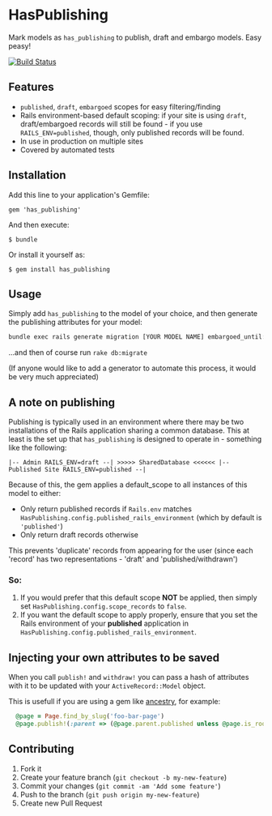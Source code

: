 # HasPublishing

Mark models as `has_publishing` to publish, draft and embargo models. Easy peasy!

[![Build Status](https://travis-ci.org/3months/has_publishing.png?branch=master)](https://travis-ci.org/3months/has_publishing)

## Features

* `published`, `draft`, `embargoed` scopes for easy filtering/finding
* Rails environment-based default scoping: if your site is using `draft`, draft/embargoed records will still be found - if you use `RAILS_ENV=published`, though, only published records will be found.
* In use in production on multiple sites
* Covered by automated tests

## Installation

Add this line to your application's Gemfile:

    gem 'has_publishing'

And then execute:

    $ bundle

Or install it yourself as:

    $ gem install has_publishing

## Usage

Simply add `has_publishing` to the model of your choice, and then generate the publishing attributes for your model:

``` bash
bundle exec rails generate migration [YOUR MODEL NAME] embargoed_until:datetime published_at:datetime published_id:integer kind:string
```

…and then of course run `rake db:migrate`

(If anyone would like to add a generator to automate this process, it would be very much appreciated)

## A note on publishing

Publishing is typically used in an environment where there may be two installations of the Rails application sharing a common database. This at least is the set up that `has_publishing` is designed to operate in - something like the following:

```
|-- Admin RAILS_ENV=draft --| >>>>> SharedDatabase <<<<<< |-- Published Site RAILS_ENV=published --|
```

Because of this, the gem applies a default_scope to all instances of this model to either:

* Only return published records if `Rails.env` matches `HasPublishing.config.published_rails_environment` (which by default is `'published'`)
* Only return draft records otherwise

This prevents 'duplicate' records from appearing for the user (since each 'record' has two representations - 'draft' and 'published/withdrawn')

### So:

1. If you would prefer that this default scope **NOT** be applied, then simply set `HasPublishing.config.scope_records` to `false`. 
2. If you want the default scope to apply properly, ensure that you set the Rails environment of your **published** application in `HasPublishing.config.published_rails_environment`.


## Injecting your own attributes to be saved

When you call `publish!` and `withdraw!` you can pass a hash of attributes with it to be updated with your `ActiveRecord::Model` object. 

This is usefull if you are using a gem like [ancestry](https://github.com/stefankroes/ancestry "ancestry"), for example:

``` ruby
  @page = Page.find_by_slug('foo-bar-page')
  @page.publish!(:parent => (@page.parent.published unless @page.is_root?))
```

## Contributing

1. Fork it
2. Create your feature branch (`git checkout -b my-new-feature`)
3. Commit your changes (`git commit -am 'Add some feature'`)
4. Push to the branch (`git push origin my-new-feature`)
5. Create new Pull Request
